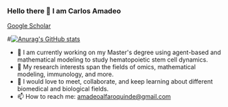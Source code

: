 ### Hello there 👋  I am Carlos Amadeo
[Google Scholar](https://scholar.google.com/citations?user=5SsaCjsAAAAJ&hl=e)

#[![Anurag's GitHub stats](https://github-readme-stats.vercel.app/api?username=CarlosAmadeo7&show_icons=true&theme=dark)](https://github.com/CarlosAmadeo7/github-readme-stats&show_icons=true&theme=dark)


- 🔭 I am currently working on my Master's degree using agent-based and mathematical modeling to study hematopoietic stem cell dynamics. 
- 🌱 My research interests span the fields of omics, mathematical modeling, immunology, and more. 
- 👯 I would love to meet, collaborate, and keep learning about different biomedical and biological fields.
- 📫 How to reach me: amadeoalfaroquinde@gmail.com



